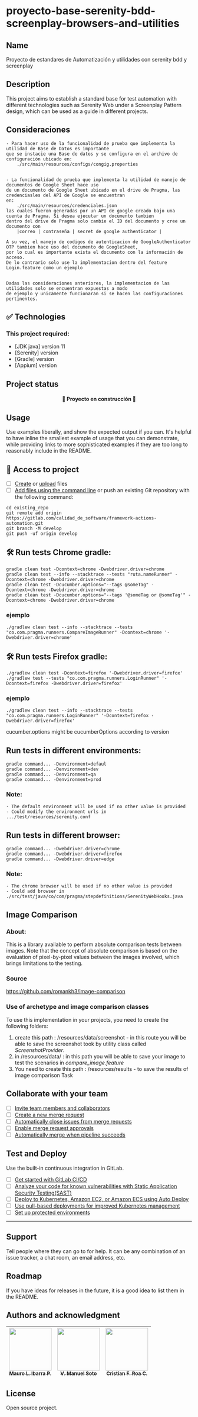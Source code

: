 # proyecto-base-serenity-bdd-screenplay-browsers-and-utilities


## Name
Proyecto de estandares de Automatización y utilidades con serenity bdd y screenplay

## Description
This project aims to establish a standard base for test automation with different technologies such as Serenity Web under a Screenplay Pattern design, which can be used as a guide in different projects.

## Consideraciones
    - Para hacer uso de la funcionalidad de prueba que implementa la utilidad de Base de Datos es importante 
    que se instacie una Base de datos y se configura en el archivo de configuración ubicado en:
        ./src/main/resources/configs/congig.properties


    - La funcionalidad de prueba que implementa la utilidad de manejo de documentos de Google Sheet hace uso
    de un documento de Google Sheet ubicado en el drive de Pragma, las credenciasles del API de Google se encuentran
    en: 
        ./src/main/resources/credenciales.json
    las cuales fueron generadas por un API de google creado bajo una cuenta de Pragma. Si desea ejecutar un documento tambien 
    dentro del drive de Pragma solo cambie el ID del documento y cree un documento con 
        |correo | contraseña | secret de google authenticator |
    
    A su vez, el manejo de codigos de autenticacion de GoogleAuthenticator OTP tambien hace uso del documento de GoogleSheet,
    por lo cual es importante exista el documento con la información de acceso.
    De lo contrario solo use la implementacion dentro del feature Login.feature como un ejemplo


    Dadas las consideraciones anteriores, la implementacion de las utilidades solo se encuentran expuestas a modo 
    de ejemplo y unicamente funcionaran si se hacen las configuraciones pertinentes.


## ✅ Technologies
### This project required:
- [JDK java] version 11
- [Serenity] version 
- [Gradle] version
- [Appium] version

## Project status
<h4 align="center"> 🚧 Proyecto en construcción 🚧 </h4> 

## Usage
Use examples liberally, and show the expected output if you can. It's helpful to have inline the smallest example of usage that you can demonstrate, while providing links to more sophisticated examples if they are too long to reasonably include in the README.

## 📁 Access to project

- [ ] [Create](https://docs.gitlab.com/ee/user/project/repository/web_editor.html#create-a-file) or [upload](https://docs.gitlab.com/ee/user/project/repository/web_editor.html#upload-a-file) files
- [ ] [Add files using the command line](https://docs.gitlab.com/ee/gitlab-basics/add-file.html#add-a-file-using-the-command-line) or push an existing Git repository with the following command:

```
cd existing_repo
git remote add origin https://gitlab.com/calidad_de_software/framework-actions-automation.git
git branch -M develop
git push -uf origin develop
```

##  🛠️ Run tests Chrome gradle:
```
gradle clean test -Dcontext=chrome -Dwebdriver.driver=chrome
gradle clean test --info --stacktrace --tests "ruta.nameRunner" -Dcontext=chrome -Dwebdriver.driver=chrome
gradle clean test -Dcucumber.options="--tags @someTag" -Dcontext=chrome -Dwebdriver.driver=chrome
gradle clean test -Dcucumber.options="--tags '@someTag or @someTag'" -Dcontext=chrome -Dwebdriver.driver=chrome
```
### ejemplo
```
./gradlew clean test --info --stacktrace --tests "co.com.pragma.runners.CompareImageRunner" -Dcontext=chrome '-Dwebdriver.driver=chrome'
```

##  🛠️ Run tests Firefox gradle:
```
./gradlew clean test -Dcontext=firefox '-Dwebdriver.driver=firefox'
./gradlew test --tests "co.com.pragma.runners.LoginRunner" '-Dcontext=firefox -Dwebdriver.driver=firefox'
```
### ejemplo
```
./gradlew clean test --info --stacktrace --tests "co.com.pragma.runners.LoginRunner" '-Dcontext=firefox -Dwebdriver.driver=firefox'
```


cucumber.options might be cucumberOptions according to version

## **Run tests in different environments:**
```
gradle command... -Denvironment=defaul
gradle command... -Denvironment=dev
gradle command... -Denvironment=qa
gradle command... -Denvironment=prod
```
### Note: 
    - The default environment will be used if no other value is provided
    - Could modify the environment urls in .../test/resources/serenity.conf


## **Run tests in different browser:**
```
gradle command... -Dwebdriver.driver=chrome
gradle command... -Dwebdriver.driver=firefox
gradle command... -Dwebdriver.driver=edge
```
### Note:
    - The chrome browser will be used if no other value is provided
    - Could add browser in ./src/test/java/co/com/pragma/stepdefinitions/SerenityWebHooks.java

## Image Comparison
### About:
This is a library available to perform absolute comparison tests between images. Note that the concept of absolute comparison is based on the evaluation of pixel-by-pixel values between the images involved, which brings limitations to the testing.
### Source
https://github.com/romankh3/image-comparison
### Use of archetype and image comparison classes
To use this implementation in your projects, you need to create the following folders:
1. create this path : /resources/data/screenshot - in this route you will be able to save the screenshot took by utility class called *ScreenshotProvider*.
2. in  /resources/data/ : in this path you will be able to save your image to test the scenarios in *compare_image.feature*
3. You need to create this path : /resources/results - to save the results of image comparison Task 




## Collaborate with your team

- [ ] [Invite team members and collaborators](https://docs.gitlab.com/ee/user/project/members/)
- [ ] [Create a new merge request](https://docs.gitlab.com/ee/user/project/merge_requests/creating_merge_requests.html)
- [ ] [Automatically close issues from merge requests](https://docs.gitlab.com/ee/user/project/issues/managing_issues.html#closing-issues-automatically)
- [ ] [Enable merge request approvals](https://docs.gitlab.com/ee/user/project/merge_requests/approvals/)
- [ ] [Automatically merge when pipeline succeeds](https://docs.gitlab.com/ee/user/project/merge_requests/merge_when_pipeline_succeeds.html)

## Test and Deploy

Use the built-in continuous integration in GitLab.

- [ ] [Get started with GitLab CI/CD](https://docs.gitlab.com/ee/ci/quick_start/index.html)
- [ ] [Analyze your code for known vulnerabilities with Static Application Security Testing(SAST)](https://docs.gitlab.com/ee/user/application_security/sast/)
- [ ] [Deploy to Kubernetes, Amazon EC2, or Amazon ECS using Auto Deploy](https://docs.gitlab.com/ee/topics/autodevops/requirements.html)
- [ ] [Use pull-based deployments for improved Kubernetes management](https://docs.gitlab.com/ee/user/clusters/agent/)
- [ ] [Set up protected environments](https://docs.gitlab.com/ee/ci/environments/protected_environments.html)

***

## Support
Tell people where they can go to for help. It can be any combination of an issue tracker, a chat room, an email address, etc.

## Roadmap
If you have ideas for releases in the future, it is a good idea to list them in the README.

## Authors and acknowledgment

| [<img src="https://gitlab.com/uploads/-/system/user/avatar/13437423/avatar.png?width=400" width=115><br><sub>Mauro L. Ibarra P.</sub>](https://gitlab.com/mauro.ibarrap) <br/> | [<img src="https://secure.gravatar.com/avatar/6058d585f70156b4559f8e32b753252b?s=800&d=identicon" width=115><br><sub>V. Manuel Soto</sub>](https://gitlab.com/victor.soto1) | [<img src="https://gitlab.com/uploads/-/system/user/avatar/15033064/avatar.png?width=400" width=115><br><sub>Cristian F. Roa C.</sub>](https://gitlab.com/cristian.roa) <br/> |
|:------------------------------------------------------------------------------------------------------------------------------------------------------------------------------:|:---------------------------------------------------------------------------------------------------------------------------------------------------------------------------:|:-----------------------------------------------------------------------------------------------------------------------------------------------------------------------------:|

## License
Open source project.

